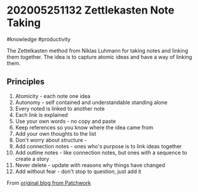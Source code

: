 # 202005251132 Zettlekasten Note Taking

#knowledge #productivity

The Zettelkasten method from Niklas Luhmann for taking notes and linking them together. The idea is to capture atomic ideas and have a way of linking them.

## Principles

 1. Atomicity - each note one idea
 2. Autonomy - self contained and understandable standing alone
 3. Every noted is linked to another note
 4. Each link is explained
 5. Use your own words - no copy and paste
 6. Keep references so you know where the idea came from
 7. Add your own thoughts to the list
 8. Don't worry about structure - 
 9. Add connection notes - ones who's purpose is to link ideas together
 10. Add outline notes - like connection notes, but ones with a sequence to create a story
 11. Never delete - update with reasons why things have changed
 12. Add without fear - don't stop to question, just add it
 
 From [original blog from Patchwork](https://writingcooperative.com/zettelkasten-how-one-german-scholar-was-so-freakishly-productive-997e4e0ca125?gi=7f602e82cda1)
